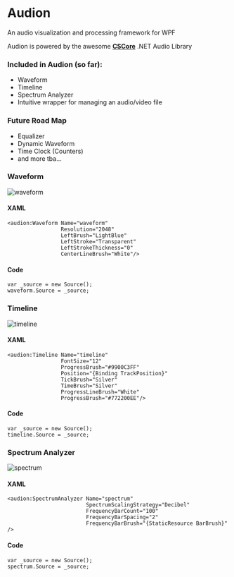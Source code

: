 # Audion
An audio visualization and processing framework for WPF

Audion is powered by the awesome **[CSCore](https://github.com/filoe/cscore)** .NET Audio Library

### Included in Audion (so far):

* Waveform
* Timeline
* Spectrum Analyzer
* Intuitive wrapper for managing an audio/video file

### Future Road Map

* Equalizer
* Dynamic Waveform
* Time Clock (Counters)
* and more tba...

### Waveform

![waveform](https://cloud.githubusercontent.com/assets/3706870/22753981/f62a8342-ee0b-11e6-8a75-adb744b969ed.png)

#### XAML

    <audion:Waveform Name="waveform" 
                     Resolution="2048"
                     LeftBrush="LightBlue"                     
                     LeftStroke="Transparent"
                     LeftStrokeThickness="0"
                     CenterLineBrush="White"/>

#### Code

    var _source = new Source();
    waveform.Source = _source;

### Timeline

![timeline](https://cloud.githubusercontent.com/assets/3706870/22754270/03c1ad68-ee0d-11e6-80bd-edeb34a8ab9e.png)

#### XAML

    <audion:Timeline Name="timeline" 
                     FontSize="12" 
                     ProgressBrush="#9900C3FF"
                     Position="{Binding TrackPosition}"
                     TickBrush="Silver"
                     TimeBrush="Silver"
                     ProgressLineBrush="White"
                     ProgressBrush="#772200EE"/>

#### Code

    var _source = new Source();
    timeline.Source = _source;
    
### Spectrum Analyzer

![spectrum](https://cloud.githubusercontent.com/assets/3706870/22754485/abd235fe-ee0d-11e6-848f-c4b5500c9c52.png)

#### XAML

    <audion:SpectrumAnalyzer Name="spectrum" 
                             SpectrumScalingStrategy="Decibel"
                             FrequencyBarCount="100" 
                             FrequencyBarSpacing="2" 
                             FrequencyBarBrush="{StaticResource BarBrush}" />

#### Code

    var _source = new Source();
    spectrum.Source = _source;
    
